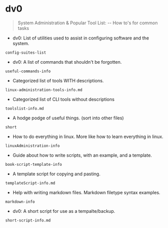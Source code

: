 # dv0

> System Administration & Popular Tool List: -- How to's for common tasks

- dv0: List of utilities used to assist in configuring software and the system.

`config-suites-list`

- dv0: A list of commands that shouldn't be forgotten.

`useful-commands-info`

- Categorized list of tools WITH descriptions.

`linux-administration-tools-info.md`

- Categorized list of CLI tools without descriptions

`toolslist-info.md`

- A hodge podge of useful things. (sort into other files)

`short`

- How to do everything in linux. More like how to learn everything in linux.

`linuxAdministration-info`

- Guide about how to write scripts, with an example, and a template.

`book-script-template-info`

- A template script for copying and pasting.

`templateScript-info.md`

- Help with writing markdown files. Markdown filetype syntax examples.

`markdown-info`

- dv0: A short script for use as a tempalte/backup.

`short-script-info.md`

